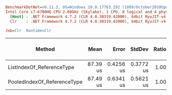 ``` ini

BenchmarkDotNet=v0.11.3, OS=Windows 10.0.17763.292 (1809/October2018Update/Redstone5)
Intel Core i7-6700HQ CPU 2.60GHz (Skylake), 1 CPU, 8 logical and 4 physical cores
  [Host] : .NET Framework 4.7.2 (CLR 4.0.30319.42000), 64bit RyuJIT-v4.7.3324.0
  Clr    : .NET Framework 4.7.2 (CLR 4.0.30319.42000), 64bit RyuJIT-v4.7.3324.0

Job=Clr  Runtime=Clr  

```
|                      Method |     Mean |     Error |    StdDev | Ratio | Gen 0/1k Op | Gen 1/1k Op | Gen 2/1k Op | Allocated Memory/Op |
|---------------------------- |---------:|----------:|----------:|------:|------------:|------------:|------------:|--------------------:|
|   ListIndexOf_ReferenceType | 87.39 us | 0.4256 us | 0.3772 us |  1.00 |           - |           - |           - |                   - |
| PooledIndexOf_ReferenceType | 87.49 us | 0.6341 us | 0.5621 us |  1.00 |           - |           - |           - |                   - |
